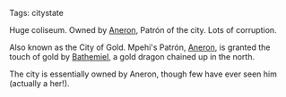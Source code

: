 Tags: citystate

Huge coliseum. Owned by [Aneron](Aneron), Patrón of the city. Lots of corruption.

Also known as the City of Gold. Mpehi's Patrón, [Aneron](Aneron), is granted the touch of gold by [Bathemiel](Bathemiel), a gold dragon chained up in the north.

The city is essentially owned by Aneron, though few have ever seen him (actually a her!).
